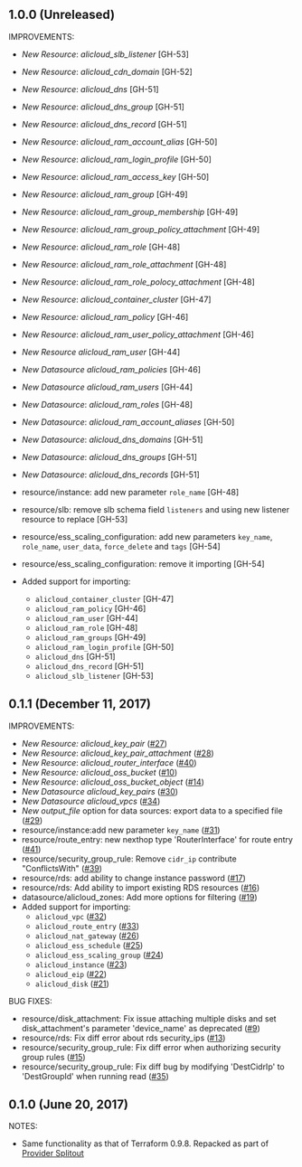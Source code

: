 ## 1.0.0 (Unreleased)

IMPROVEMENTS:

- *New Resource*: _alicloud_slb_listener_ [GH-53]
- *New Resource*: _alicloud_cdn_domain_ [GH-52]
- *New Resource*: _alicloud_dns_ [GH-51]
- *New Resource*: _alicloud_dns_group_ [GH-51]
- *New Resource*: _alicloud_dns_record_ [GH-51]
- *New Resource*: _alicloud_ram_account_alias_ [GH-50]
- *New Resource*: _alicloud_ram_login_profile_ [GH-50]
- *New Resource*: _alicloud_ram_access_key_ [GH-50]
- *New Resource*: _alicloud_ram_group_ [GH-49]
- *New Resource*: _alicloud_ram_group_membership_ [GH-49]
- *New Resource*: _alicloud_ram_group_policy_attachment_ [GH-49]
- *New Resource*: _alicloud_ram_role_ [GH-48]
- *New Resource*: _alicloud_ram_role_attachment_ [GH-48]
- *New Resource*: _alicloud_ram_role_polocy_attachment_ [GH-48]
- *New Resource*: _alicloud_container_cluster_ [GH-47]
- *New Resource:* _alicloud_ram_policy_ [GH-46]
- *New Resource*: _alicloud_ram_user_policy_attachment_ [GH-46]
- *New Resource* _alicloud_ram_user_ [GH-44]
- *New Datasource* _alicloud_ram_policies_ [GH-46]
- *New Datasource* _alicloud_ram_users_ [GH-44]
- *New Datasource*: _alicloud_ram_roles_ [GH-48]
- *New Datasource*: _alicloud_ram_account_aliases_ [GH-50]
- *New Datasource*: _alicloud_dns_domains_ [GH-51]
- *New Datasource*: _alicloud_dns_groups_ [GH-51]
- *New Datasource*: _alicloud_dns_records_ [GH-51]
- resource/instance: add new parameter `role_name` [GH-48]
- resource/slb: remove slb schema field `listeners` and using new listener resource to replace [GH-53]
- resource/ess_scaling_configuration: add new parameters `key_name`, `role_name`, `user_data`, `force_delete` and `tags` [GH-54]
- resource/ess_scaling_configuration: remove it importing [GH-54]

- Added support for importing:
  - `alicloud_container_cluster` [GH-47]
  - `alicloud_ram_policy` [GH-46]
  - `alicloud_ram_user` [GH-44]
  - `alicloud_ram_role` [GH-48]
  - `alicloud_ram_groups` [GH-49]
  - `alicloud_ram_login_profile` [GH-50]
  - `alicloud_dns` [GH-51]
  - `alicloud_dns_record` [GH-51]
  - `alicloud_slb_listener` [GH-53]


## 0.1.1 (December 11, 2017)

IMPROVEMENTS:

- *New Resource:* _alicloud_key_pair_ ([#27](https://github.com/terraform-providers/terraform-provider-alicloud/pull/27))
- *New Resource*: _alicloud_key_pair_attachment_ ([#28](https://github.com/terraform-providers/terraform-provider-alicloud/pull/28))
- *New Resource*: _alicloud_router_interface_ ([#40](https://github.com/terraform-providers/terraform-provider-alicloud/pull/40))
- *New Resource:* _alicloud_oss_bucket_ ([#10](https://github.com/terraform-providers/terraform-provider-alicloud/pull/10))
- *New Resource*: _alicloud_oss_bucket_object_ ([#14](https://github.com/terraform-providers/terraform-provider-alicloud/pull/14))
- *New Datasource* _alicloud_key_pairs_ ([#30](https://github.com/terraform-providers/terraform-provider-alicloud/pull/30))
- *New Datasource* _alicloud_vpcs_ ([#34](https://github.com/terraform-providers/terraform-provider-alicloud/pull/34))
- *New output_file* option for data sources: export data to a specified file ([#29](https://github.com/terraform-providers/terraform-provider-alicloud/pull/29))
- resource/instance:add new parameter `key_name` ([#31](https://github.com/terraform-providers/terraform-provider-alicloud/pull/31))
- resource/route_entry: new nexthop type 'RouterInterface' for route entry ([#41](https://github.com/terraform-providers/terraform-provider-alicloud/pull/41))
- resource/security_group_rule: Remove `cidr_ip` contribute "ConflictsWith" ([#39](https://github.com/terraform-providers/terraform-provider-alicloud/pull/39))
- resource/rds: add ability to change instance password ([#17](https://github.com/terraform-providers/terraform-provider-alicloud/pull/17))
- resource/rds: Add ability to import existing RDS resources ([#16](https://github.com/terraform-providers/terraform-provider-alicloud/pull/16))
- datasource/alicloud_zones: Add more options for filtering ([#19](https://github.com/terraform-providers/terraform-provider-alicloud/pull/19))
- Added support for importing:
  - `alicloud_vpc` ([#32](https://github.com/terraform-providers/terraform-provider-alicloud/pull/32))
  - `alicloud_route_entry` ([#33](https://github.com/terraform-providers/terraform-provider-alicloud/pull/33))
  - `alicloud_nat_gateway` ([#26](https://github.com/terraform-providers/terraform-provider-alicloud/pull/26))
  - `alicloud_ess_schedule` ([#25](https://github.com/terraform-providers/terraform-provider-alicloud/pull/25))
  - `alicloud_ess_scaling_group` ([#24](https://github.com/terraform-providers/terraform-provider-alicloud/pull/24))
  - `alicloud_instance` ([#23](https://github.com/terraform-providers/terraform-provider-alicloud/pull/23))
  - `alicloud_eip` ([#22](https://github.com/terraform-providers/terraform-provider-alicloud/pull/22))
  - `alicloud_disk` ([#21](https://github.com/terraform-providers/terraform-provider-alicloud/pull/21))

BUG FIXES:

- resource/disk_attachment: Fix issue attaching multiple disks and set disk_attachment's parameter 'device_name' as deprecated ([#9](https://github.com/terraform-providers/terraform-provider-alicloud/pull/9))
- resource/rds: Fix diff error about rds security_ips ([#13](https://github.com/terraform-providers/terraform-provider-alicloud/pull/13))
- resource/security_group_rule: Fix diff error when authorizing security group rules ([#15](https://github.com/terraform-providers/terraform-provider-alicloud/pull/15))
- resource/security_group_rule: Fix diff bug by modifying 'DestCidrIp' to 'DestGroupId' when running read ([#35](https://github.com/terraform-providers/terraform-provider-alicloud/pull/35))


## 0.1.0 (June 20, 2017)

NOTES:

* Same functionality as that of Terraform 0.9.8. Repacked as part of [Provider Splitout](https://www.hashicorp.com/blog/upcoming-provider-changes-in-terraform-0-10/)